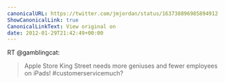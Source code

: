 ```yaml
---
canonicalURL: https://twitter.com/jmjordan/status/163738896985894912
ShowCanonicalLink: true
CanonicalLinkText: View original on
date: 2012-01-29T21:42:49+00:00
---
```

RT @gamblingcat:
> Apple Store King Street needs more geniuses and fewer employees on iPads! #customerservicemuch?